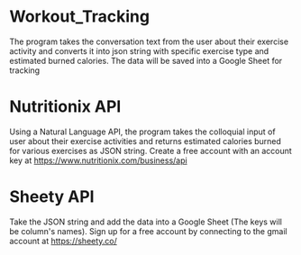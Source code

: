 # Workout_Tracking
The program takes the conversation text from the user about their exercise activity and converts it into json string with specific exercise type and estimated burned calories. The data will be saved into a Google Sheet for tracking
# Nutritionix API
Using a Natural Language API, the program takes the colloquial input of user about their exercise activities and returns estimated calories burned for various exercises as JSON string.
Create a free account with an account key at https://www.nutritionix.com/business/api
# Sheety API
Take the JSON string and add the data into a Google Sheet (The keys will be column's names). Sign up for a free account by connecting to the gmail account at https://sheety.co/
